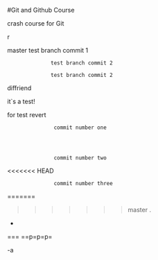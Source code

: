 #Git and Github Course

crash course for Git


r

master
                  test branch commit 1

                  test branch commit 2

                  test branch commit 2

diffriend



it`s a test!

for test revert

                   commit number one




                   commit number two
<<<<<<< HEAD




                   commit number three
=======
>>>>>>> master
.

-

===
==p=p=p=

-a